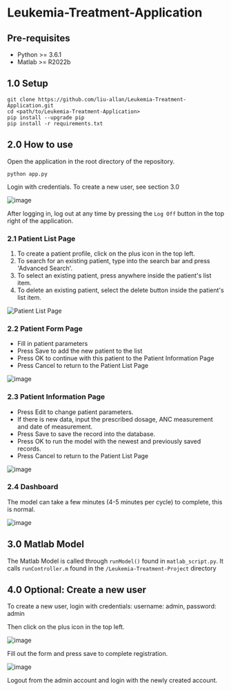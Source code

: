 # Leukemia-Treatment-Application

## Pre-requisites

- Python >= 3.6.1
- Matlab >= R2022b

## 1.0 Setup

```
git clone https://github.com/liu-allan/Leukemia-Treatment-Application.git
cd <path/to/Leukemia-Treatment-Application>
pip install --upgrade pip
pip install -r requirements.txt
```

## 2.0 How to use

Open the application in the root directory of the repository.
```
python app.py
```
Login with credentials. To create a new user, see section 3.0

![image](https://user-images.githubusercontent.com/44624435/226797287-7ec91a25-df3c-48b4-99d3-2bb32287f7fa.png)

After logging in, log out at any time by pressing the `Log Off` button in the top right of the application. 


### 2.1 Patient List Page

1. To create a patient profile, click on the plus icon in the top left.
2. To search for an existing patient, type into the search bar and press 'Advanced Search'.
3. To select an existing patient, press anywhere inside the patient's list item.
4. To delete an existing patient, select the delete button inside the patient's list item.

![Patient List Page](https://user-images.githubusercontent.com/44624435/226800089-e491592e-f9ed-4417-90a1-fd3659bde801.png)

### 2.2 Patient Form Page

- Fill in patient parameters 
- Press Save to add the new patient to the list
- Press OK to continue with this patient to the Patient Information Page
- Press Cancel to return to the Patient List Page

![image](https://user-images.githubusercontent.com/44624435/226801284-dfb7096f-3010-4cbb-bda2-81186fad0a2c.png)


### 2.3 Patient Information Page

- Press Edit to change patient parameters.
- If there is new data, input the prescribed dosage, ANC measurement and date of measurement.
- Press Save to save the record into the database.
- Press OK to run the model with the newest and previously saved records. 
- Press Cancel to return to the Patient List Page

![image](https://user-images.githubusercontent.com/44624435/226800259-ca3993db-3005-405a-92e2-64c54bf62462.png)

### 2.4 Dashboard

The model can take a few minutes (4-5 minutes per cycle) to complete, this is normal.

![image](https://user-images.githubusercontent.com/44624435/226801521-8a6a05b7-9332-4b66-bea4-fbf06a8e1651.png)

## 3.0 Matlab Model

The Matlab Model is called through `runModel()` found in `matlab_script.py`. It calls `runController.m` found in the `/Leukemia-Treatment-Project` directory 

## 4.0 Optional: Create a new user

To create a new user, login with credentials: username: admin, password: admin

Then click on the plus icon in the top left.

![image](https://user-images.githubusercontent.com/44624435/226797151-510f8520-61a2-4c54-9a09-2142115293e0.png)

Fill out the form and press save to complete registration.

![image](https://user-images.githubusercontent.com/44624435/226797182-f944154d-26f6-49cb-be06-4cd3216e4d7f.png)

Logout from the admin account and login with the newly created account.



